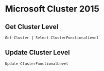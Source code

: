 # Microsoft Cluster 2015

## Get Cluster Level
```console
Get-Cluster | Select ClusterFunctionalLevel
```

## Update Cluster Level
```console
Update-ClusterFunctionalLevel
```
